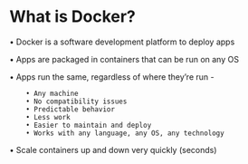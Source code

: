 # What is Docker?
• Docker is a software development platform to deploy apps 

• Apps are packaged in containers that can be run on any OS

• Apps run the same, regardless of where they’re run -

        • Any machine 
        • No compatibility issues 
        • Predictable behavior 
        • Less work 
        • Easier to maintain and deploy 
        • Works with any language, any OS, any technology 
        
• Scale containers up and down very quickly (seconds)
